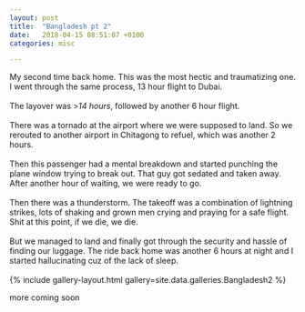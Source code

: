 ```yaml
---
layout: post
title:  "Bangladesh pt 2"
date:   2018-04-15 08:51:07 +0100
categories: misc

---
```


My second time back home. This was the most hectic and traumatizing one. I went through the same process, 13 hour flight to Dubai.
<br />
<br />
The layover was >*14 hours*, followed by another 6 hour flight.
<br />
<br />
There was a tornado at the airport where we were supposed to land. So we rerouted to another airport in Chitagong to refuel, which was another 2 hours.
<br />
<br />
Then this passenger had a mental breakdown and started punching the plane window trying to break out. That guy got sedated and taken away. After another hour of waiting, we were ready to go.
<br />
<br />
Then there was a thunderstorm. The takeoff was a combination of lightning strikes, lots of shaking and grown men crying and praying for a safe flight. Shit at this point, if we die, we die.
<br />
<br />
But we managed to land and finally got through the security and hassle of finding our luggage. The ride back home was another 6 hours at night and I started hallucinating cuz of the lack of sleep.
<br />
<br />
{% include gallery-layout.html gallery=site.data.galleries.Bangladesh2 %}

more coming soon
